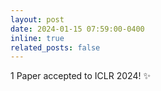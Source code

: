 ```yaml
---
layout: post
date: 2024-01-15 07:59:00-0400
inline: true
related_posts: false
---
```


1 Paper accepted to ICLR 2024! :sparkles: 
